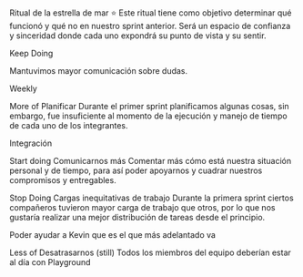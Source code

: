 Ritual de la estrella de mar ⭐️
Este ritual tiene como objetivo determinar qué funcionó y qué no en nuestro sprint anterior. Será un espacio de confianza y sinceridad donde cada uno expondrá su punto de vista y su sentir.

Keep Doing

Mantuvimos mayor comunicación sobre dudas.

Weekly

More of
Planificar
Durante el primer sprint planificamos algunas cosas, sin embargo, fue insuficiente al momento de la ejecución y manejo de tiempo de cada uno de los integrantes.

Integración

Start doing
Comunicarnos más
Comentar más cómo está nuestra situación personal y de tiempo, para así poder apoyarnos y cuadrar nuestros compromisos y entregables.

Stop Doing
Cargas inequitativas de trabajo
Durante la primera sprint ciertos compañeros tuvieron mayor carga de trabajo que otros, por lo que nos gustaría realizar una mejor distribución de tareas desde el principio.

Poder ayudar a Kevin que es el que más adelantado va

Less of
Desatrasarnos (still)
Todos los miembros del equipo deberían estar al día con Playground
